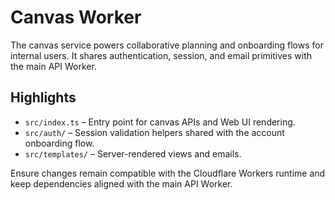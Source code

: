 # Canvas Worker

The canvas service powers collaborative planning and onboarding flows for internal users. It shares authentication, session, and email primitives with the main API Worker.

## Highlights
- `src/index.ts` – Entry point for canvas APIs and Web UI rendering.
- `src/auth/` – Session validation helpers shared with the account onboarding flow.
- `src/templates/` – Server-rendered views and emails.

Ensure changes remain compatible with the Cloudflare Workers runtime and keep dependencies aligned with the main API Worker.

